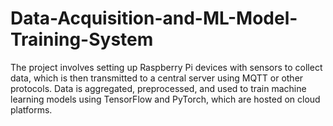 # Data-Acquisition-and-ML-Model-Training-System
The project involves setting up Raspberry Pi devices with sensors to collect data, which is then transmitted to a central server using MQTT or other protocols. Data is aggregated, preprocessed, and used to train machine learning models using TensorFlow and PyTorch, which are hosted on cloud platforms.

